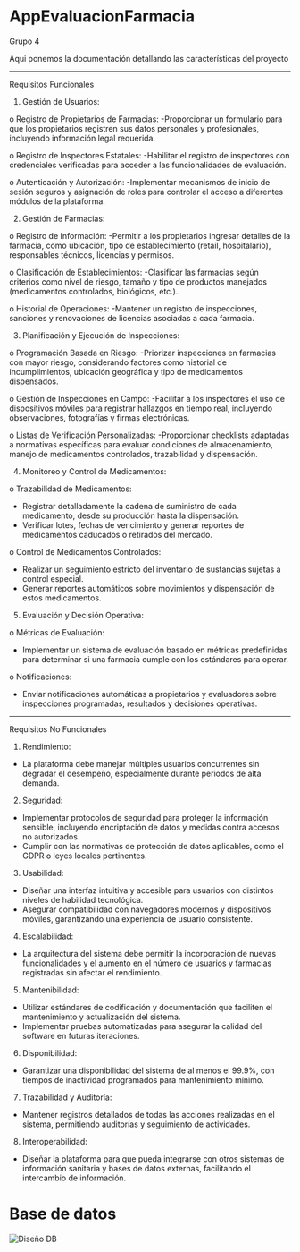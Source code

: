 # AppEvaluacionFarmacia

Grupo 4

Aqui ponemos la documentación detallando las características del proyecto

----- 

Requisitos Funcionales

1.	Gestión de Usuarios:

o	Registro de Propietarios de Farmacias:
-Proporcionar un formulario para que los propietarios registren sus datos personales y profesionales, incluyendo información legal requerida.

o	Registro de Inspectores Estatales:
-Habilitar el registro de inspectores con credenciales verificadas para acceder a las funcionalidades de evaluación.

o	Autenticación y Autorización:
-Implementar mecanismos de inicio de sesión seguros y asignación de roles para controlar el acceso a diferentes módulos de la plataforma.

2.	Gestión de Farmacias:

o	Registro de Información:
-Permitir a los propietarios ingresar detalles de la farmacia, como ubicación, tipo de establecimiento (retail, hospitalario), responsables técnicos, licencias y permisos.

o	Clasificación de Establecimientos:
-Clasificar las farmacias según criterios como nivel de riesgo, tamaño y tipo de productos manejados (medicamentos controlados, biológicos, etc.).

o	Historial de Operaciones:
-Mantener un registro de inspecciones, sanciones y renovaciones de licencias asociadas a cada farmacia.

3.	Planificación y Ejecución de Inspecciones:

o	Programación Basada en Riesgo:
-Priorizar inspecciones en farmacias con mayor riesgo, considerando factores como historial de incumplimientos, ubicación geográfica y tipo de medicamentos dispensados.

o	Gestión de Inspecciones en Campo:
-Facilitar a los inspectores el uso de dispositivos móviles para registrar hallazgos en tiempo real, incluyendo observaciones, fotografías y firmas electrónicas.

o	Listas de Verificación Personalizadas:
-Proporcionar checklists adaptadas a normativas específicas para evaluar condiciones de almacenamiento, manejo de medicamentos controlados, trazabilidad y dispensación.

4.	Monitoreo y Control de Medicamentos:

o	Trazabilidad de Medicamentos:
- Registrar detalladamente la cadena de suministro de cada medicamento, desde su producción hasta la dispensación.
- Verificar lotes, fechas de vencimiento y generar reportes de medicamentos caducados o retirados del mercado.

o	Control de Medicamentos Controlados:
- Realizar un seguimiento estricto del inventario de sustancias sujetas a control especial.
- Generar reportes automáticos sobre movimientos y dispensación de estos medicamentos.

5.	Evaluación y Decisión Operativa:

o	Métricas de Evaluación:
- Implementar un sistema de evaluación basado en métricas predefinidas para determinar si una farmacia cumple con los estándares para operar.

o	Notificaciones:
- Enviar notificaciones automáticas a propietarios y evaluadores sobre inspecciones programadas, resultados y decisiones operativas.

________________________________________

Requisitos No Funcionales
1.	Rendimiento:
- La plataforma debe manejar múltiples usuarios concurrentes sin degradar el desempeño, especialmente durante periodos de alta demanda.

2.	Seguridad:
- Implementar protocolos de seguridad para proteger la información sensible, incluyendo encriptación de datos y medidas contra accesos no autorizados.
- Cumplir con las normativas de protección de datos aplicables, como el GDPR o leyes locales pertinentes.

3.	Usabilidad:
- Diseñar una interfaz intuitiva y accesible para usuarios con distintos niveles de habilidad tecnológica.
- Asegurar compatibilidad con navegadores modernos y dispositivos móviles, garantizando una experiencia de usuario consistente.

4.	Escalabilidad:
- La arquitectura del sistema debe permitir la incorporación de nuevas funcionalidades y el aumento en el número de usuarios y farmacias registradas sin afectar el rendimiento.

5.	Mantenibilidad:
- Utilizar estándares de codificación y documentación que faciliten el mantenimiento y actualización del sistema.
- Implementar pruebas automatizadas para asegurar la calidad del software en futuras iteraciones.

6.	Disponibilidad:
- Garantizar una disponibilidad del sistema de al menos el 99.9%, con tiempos de inactividad programados para mantenimiento mínimo.

7.	Trazabilidad y Auditoría:
- Mantener registros detallados de todas las acciones realizadas en el sistema, permitiendo auditorías y seguimiento de actividades.

8.	Interoperabilidad:
- Diseñar la plataforma para que pueda integrarse con otros sistemas de información sanitaria y bases de datos externas, facilitando el intercambio de información.


# Base de datos

![Diseño DB](https://github.com/user-attachments/assets/143968c3-d04d-45bd-a93f-25f65b8e88a2)







